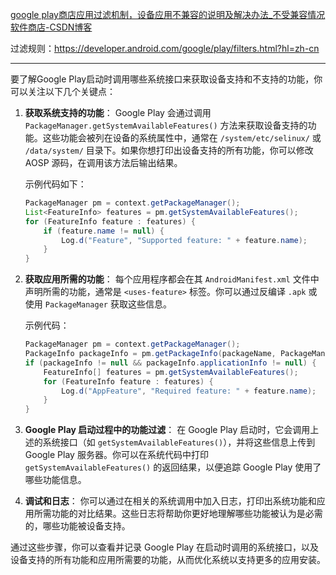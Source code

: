 [google play商店应用过滤机制，设备应用不兼容的说明及解决办法_不受兼容情况软件商店-CSDN博客](https://blog.csdn.net/chengjiamei/article/details/52064673)

过滤规则：https://developer.android.com/google/play/filters.html?hl=zh-cn

---

要了解Google Play启动时调用哪些系统接口来获取设备支持和不支持的功能，你可以关注以下几个关键点：

1. **获取系统支持的功能**： Google Play 会通过调用 `PackageManager.getSystemAvailableFeatures()` 方法来获取设备支持的功能。这些功能会被列在设备的系统属性中，通常在 `/system/etc/selinux/` 或 `/data/system/` 目录下。如果你想打印出设备支持的所有功能，你可以修改 AOSP 源码，在调用该方法后输出结果。

   示例代码如下：

   ```java
   PackageManager pm = context.getPackageManager();
   List<FeatureInfo> features = pm.getSystemAvailableFeatures();
   for (FeatureInfo feature : features) {
       if (feature.name != null) {
           Log.d("Feature", "Supported feature: " + feature.name);
       }
   }
   ```

2. **获取应用所需的功能**： 每个应用程序都会在其 `AndroidManifest.xml` 文件中声明所需的功能，通常是 `<uses-feature>` 标签。你可以通过反编译 `.apk` 或使用 `PackageManager` 获取这些信息。

   示例代码：

   ```java
   PackageManager pm = context.getPackageManager();
   PackageInfo packageInfo = pm.getPackageInfo(packageName, PackageManager.GET_META_DATA);
   if (packageInfo != null && packageInfo.applicationInfo != null) {
       FeatureInfo[] features = pm.getSystemAvailableFeatures();
       for (FeatureInfo feature : features) {
           Log.d("AppFeature", "Required feature: " + feature.name);
       }
   }
   ```

3. **Google Play 启动过程中的功能过滤**： 在 Google Play 启动时，它会调用上述的系统接口（如 `getSystemAvailableFeatures()`），并将这些信息上传到 Google Play 服务器。你可以在系统代码中打印 `getSystemAvailableFeatures()` 的返回结果，以便追踪 Google Play 使用了哪些功能信息。

4. **调试和日志**： 你可以通过在相关的系统调用中加入日志，打印出系统功能和应用所需功能的对比结果。这些日志将帮助你更好地理解哪些功能被认为是必需的，哪些功能被设备支持。

通过这些步骤，你可以查看并记录 Google Play 在启动时调用的系统接口，以及设备支持的所有功能和应用所需要的功能，从而优化系统以支持更多的应用安装。
